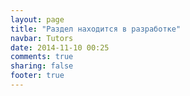 ```yaml
---
layout: page
title: "Раздел находится в разработке"
navbar: Tutors
date: 2014-11-10 00:25
comments: true
sharing: false
footer: true
---
```

